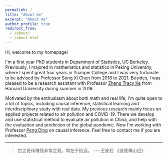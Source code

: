 ```yaml
---
permalink: /
title: "About me"
excerpt: "About me"
author_profile: true
redirect_from: 
  - /about/
  - /about.html
---
```



Hi, welcome to my homepage!

I'm a first year PhD students in [Department of Statistics, UC Berkeley](https://statistics.berkeley.edu). Previously, I majored in mathematics and statistics in Peking University, where I spent great four years in Yuanpei College and I was very fortunate to be advised by Professor [Song Xi Chen](https://www.songxichen.com) from 2018 to 2021. Besides, I was pleased to be a research assistant with Professor [Zheng Tracy Ke](http://zke.fas.harvard.edu) from Harvard University during summer in 2019.

Motivated by the enthusiasm about both math and real life, I'm quite open to a lot of topics, including causal inference, statistical learning and interdisciplinary study with real data. My previous research mainly focus on applied projects related to air pollution and COVID-19. There we develop and use statistical method to evaluate air pollution in China, and help with the evaluation and prediction of the global pandemic. Now I'm working with Professor [Peng Ding](https://sites.google.com/site/pengdingpku/home?authuser=0) on causal inference. Feel free to contact me if you are interested.


-------


> 世之奇伟瑰怪非常之观，常在于险远。 --- 王安石 《游褒禅山记》


